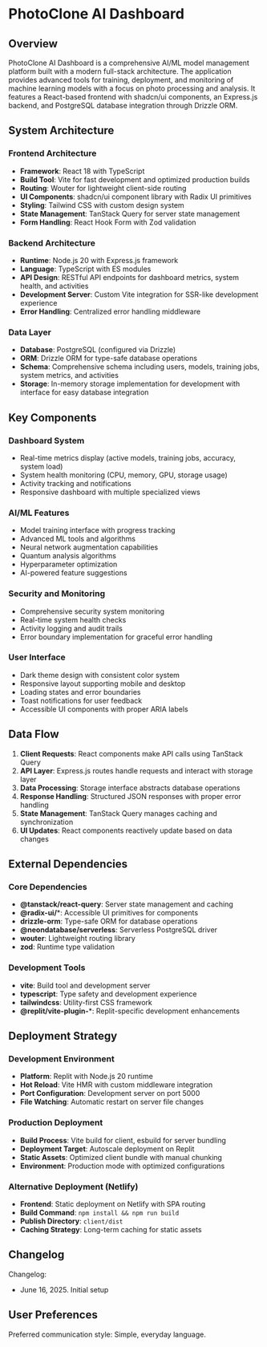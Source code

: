 # PhotoClone AI Dashboard

## Overview

PhotoClone AI Dashboard is a comprehensive AI/ML model management platform built with a modern full-stack architecture. The application provides advanced tools for training, deployment, and monitoring of machine learning models with a focus on photo processing and analysis. It features a React-based frontend with shadcn/ui components, an Express.js backend, and PostgreSQL database integration through Drizzle ORM.

## System Architecture

### Frontend Architecture
- **Framework**: React 18 with TypeScript
- **Build Tool**: Vite for fast development and optimized production builds
- **Routing**: Wouter for lightweight client-side routing
- **UI Components**: shadcn/ui component library with Radix UI primitives
- **Styling**: Tailwind CSS with custom design system
- **State Management**: TanStack Query for server state management
- **Form Handling**: React Hook Form with Zod validation

### Backend Architecture
- **Runtime**: Node.js 20 with Express.js framework
- **Language**: TypeScript with ES modules
- **API Design**: RESTful API endpoints for dashboard metrics, system health, and activities
- **Development Server**: Custom Vite integration for SSR-like development experience
- **Error Handling**: Centralized error handling middleware

### Data Layer
- **Database**: PostgreSQL (configured via Drizzle)
- **ORM**: Drizzle ORM for type-safe database operations
- **Schema**: Comprehensive schema including users, models, training jobs, system metrics, and activities
- **Storage**: In-memory storage implementation for development with interface for easy database integration

## Key Components

### Dashboard System
- Real-time metrics display (active models, training jobs, accuracy, system load)
- System health monitoring (CPU, memory, GPU, storage usage)
- Activity tracking and notifications
- Responsive dashboard with multiple specialized views

### AI/ML Features
- Model training interface with progress tracking
- Advanced ML tools and algorithms
- Neural network augmentation capabilities
- Quantum analysis algorithms
- Hyperparameter optimization
- AI-powered feature suggestions

### Security and Monitoring
- Comprehensive security system monitoring
- Real-time system health checks
- Activity logging and audit trails
- Error boundary implementation for graceful error handling

### User Interface
- Dark theme design with consistent color system
- Responsive layout supporting mobile and desktop
- Loading states and error boundaries
- Toast notifications for user feedback
- Accessible UI components with proper ARIA labels

## Data Flow

1. **Client Requests**: React components make API calls using TanStack Query
2. **API Layer**: Express.js routes handle requests and interact with storage layer
3. **Data Processing**: Storage interface abstracts database operations
4. **Response Handling**: Structured JSON responses with proper error handling
5. **State Management**: TanStack Query manages caching and synchronization
6. **UI Updates**: React components reactively update based on data changes

## External Dependencies

### Core Dependencies
- **@tanstack/react-query**: Server state management and caching
- **@radix-ui/***: Accessible UI primitives for components
- **drizzle-orm**: Type-safe ORM for database operations
- **@neondatabase/serverless**: Serverless PostgreSQL driver
- **wouter**: Lightweight routing library
- **zod**: Runtime type validation

### Development Tools
- **vite**: Build tool and development server
- **typescript**: Type safety and development experience
- **tailwindcss**: Utility-first CSS framework
- **@replit/vite-plugin-***: Replit-specific development enhancements

## Deployment Strategy

### Development Environment
- **Platform**: Replit with Node.js 20 runtime
- **Hot Reload**: Vite HMR with custom middleware integration
- **Port Configuration**: Development server on port 5000
- **File Watching**: Automatic restart on server file changes

### Production Deployment
- **Build Process**: Vite build for client, esbuild for server bundling
- **Deployment Target**: Autoscale deployment on Replit
- **Static Assets**: Optimized client bundle with manual chunking
- **Environment**: Production mode with optimized configurations

### Alternative Deployment (Netlify)
- **Frontend**: Static deployment on Netlify with SPA routing
- **Build Command**: `npm install && npm run build`
- **Publish Directory**: `client/dist`
- **Caching Strategy**: Long-term caching for static assets

## Changelog

Changelog:
- June 16, 2025. Initial setup

## User Preferences

Preferred communication style: Simple, everyday language.